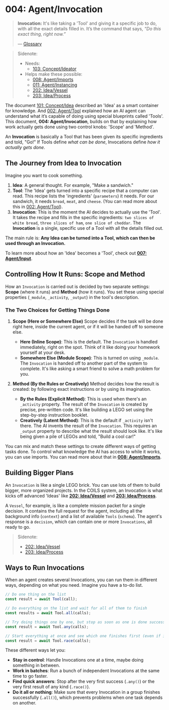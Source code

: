 # 004: Agent/Invocation

> **Invocation:** It's like taking a 'Tool' and giving it a specific job to do, with all the exact details filled in. It’s the command that says, *“Do this exact thing, right now.”*
>
> — [Glossary](./000_glossary.md)

> Sidenote:
>
> - Needs:
>   - [103: Concept/Ideator](./103_concept_ideator.md)
> - Helps make these possible:
>   - [008: Agent/Imports](./008_agent_imports.md)
>   - [011: Agent/Instancing](./011_agent_instancing.md)
>   - [202: Idea/Vessel](./202_idea_vessel.md)
>   - [203: Idea/Process](./203_idea_process.md)

The document [101: Concept/Idea](./101_concept_idea.md) described an 'Idea' as a smart container for knowledge. And [002: Agent/Tool](./002_agent_tool.md) explained how an AI agent can understand what it’s capable of doing using special blueprints called 'Tools'. This document, **004: Agent/Invocation**, builds on that by explaining how work actually gets done using two control knobs: 'Scope' and 'Method'.

An **Invocation** is basically a Tool that has been given its specific ingredients and told, "Go!" If Tools define *what can be done*, Invocations define *how it actually gets done*.

## The Journey from Idea to Invocation

Imagine you want to cook something.

1.  **Idea**: A general thought. For example, "Make a sandwich."
2.  **Tool**: The 'Idea' gets turned into a specific recipe that a computer can read. This recipe lists the 'ingredients' (`parameters`) it needs. For our sandwich, it needs `bread`, `meat`, and `cheese`. (You can read more about this in [002: Agent/Tool](./002_agent_tool.md)).
3.  **Invocation**: This is the moment the AI decides to actually use the 'Tool'. It takes the recipe and fills in the specific ingredients: `two slices of white bread`, `three slices of ham`, `one slice of cheddar`. The **Invocation** is a single, specific use of a Tool with all the details filled out.

The main rule is: **Any Idea can be turned into a Tool, which can then be used through an Invocation.**

To learn more about how an 'Idea' becomes a 'Tool', check out **[007: Agent/Input](./007_agent_input.md)**.

## Controlling How It Runs: Scope and Method

How an `Invocation` is carried out is decided by two separate settings: **Scope** (where it runs) and **Method** (how it runs). You set these using special properties (`_module`, `_activity`, `_output`) in the tool's description.

### The Two Choices for Getting Things Done

1.  **Scope (Here or Somewhere Else)**
    Scope decides if the task will be done right here, inside the current agent, or if it will be handed off to someone else.

    *   **Here (Inline Scope)**: This is the default. The `Invocation` is handled immediately, right on the spot. Think of it like doing your homework yourself at your desk.
    *   **Somewhere Else (Module Scope)**: This is turned on using `_module`. The `Invocation` is handed off to another part of the system to complete. It's like asking a smart friend to solve a math problem for you.

2.  **Method (By the Rules or Creatively)**
    Method decides how the result is created: by following exact instructions or by using its imagination.

    *   **By the Rules (Explicit Method)**: This is used when there's an `_activity` property. The result of the `Invocation` is created by precise, pre-written code. It's like building a LEGO set using the step-by-step instruction booklet.
    *   **Creatively (Latent Method)**: This is the default if `_activity` isn't there. The AI invents the result of the `Invocation`. This requires an `_output` property to describe what the result should look like. It's like being given a pile of LEGOs and told, "Build a cool car!"

You can mix and match these settings to create different ways of getting tasks done. To control what knowledge the AI has access to while it works, you can use imports. You can read more about that in **[008: Agent/Imports](./008_agent_imports.md)**.

## Building Bigger Plans

An `Invocation` is like a single LEGO brick. You can use lots of them to build bigger, more organized projects. In the COILS system, an Invocation is what kicks off advanced 'Ideas' like **[202: Idea/Vessel](./202_idea_vessel.md)** and **[203: Idea/Process](./203_idea_process.md)**.

A `Vessel`, for example, is like a complete mission packet for a single decision. It contains the full request for the agent, including all the background info (`context`) and a list of available `Tools` (`schema`). The agent's response is a `decision`, which can contain one or more `Invocations`, all ready to go.

> Sidenote:
>
> - [202: Idea/Vessel](./202_idea_vessel.md)
> - [203: Idea/Process](./203_idea_process.md)

## Ways to Run Invocations

When an agent creates several Invocations, you can run them in different ways, depending on what you need. Imagine you have a to-do list.

```typescript
// Do one thing on the list
const result = await Tool(call);

// Do everything on the list and wait for all of them to finish
const results = await Tool.all(calls);

// Try doing things one by one, but stop as soon as one is done successfully
const result = await Tool.any(calls);

// Start everything at once and see which one finishes first (even if it fails)
const result = await Tool.race(calls);
```

These different ways let you:

*   **Stay in control**: Handle Invocations one at a time, maybe doing something in between.
*   **Work in batches**: Run a bunch of independent Invocations at the same time to go faster.
*   **Find quick answers**: Stop after the very first success (`.any()`) or the very first result of any kind (`.race()`).
*   **Do it all or nothing**: Make sure that every Invocation in a group finishes successfully (`.all()`), which prevents problems when one task depends on another.